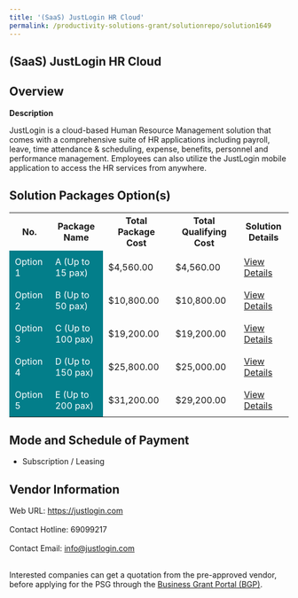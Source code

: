 ```yaml
---
title: '(SaaS) JustLogin HR Cloud'
permalink: /productivity-solutions-grant/solutionrepo/solution1649
---
```


## (SaaS) JustLogin HR Cloud

## Overview

**Description**

JustLogin is a cloud-based Human Resource Management solution that comes with a comprehensive suite of HR applications including payroll, leave, time attendance & scheduling, expense, benefits, personnel and performance management. Employees can also utilize the JustLogin mobile application to access the HR services from anywhere.

## Solution Packages Option(s)

<table>
<tr>
<th><b>No.</b></th>
<th><b>Package Name</b></th>
<th><b>Total Package Cost</b></th>
<th><b>Total Qualifying Cost</b></th>
<th><b>Solution Details</b></th>
</tr>
<tr>
<td style='padding: 10px; background-color: #037E8A; color: #FFFFFF;'>Option 1</td>
<td style='padding: 10px; background-color: #037E8A; color: #FFFFFF;'>A (Up to 15 pax)</td>
<td style='padding: 10px;'>$4,560.00</td>
<td style='padding: 10px;'>$4,560.00</td>
<td style='padding: 10px;'><a href='/images/psg/JustLogin_SaaS_JustLogin_Desensitised_Annex_3_Part1.pdf' target='_blank'>View Details</a></td>
</tr>
<tr>
<td style='padding: 10px; background-color: #037E8A; color: #FFFFFF;'>Option 2</td>
<td style='padding: 10px; background-color: #037E8A; color: #FFFFFF;'>B (Up to 50 pax)</td>
<td style='padding: 10px;'>$10,800.00</td>
<td style='padding: 10px;'>$10,800.00</td>
<td style='padding: 10px;'><a href='/images/psg/JustLogin_SaaS_JustLogin_Desensitised_Annex_3_Part2.pdf' target='_blank'>View Details</a></td>
</tr>
<tr>
<td style='padding: 10px; background-color: #037E8A; color: #FFFFFF;'>Option 3</td>
<td style='padding: 10px; background-color: #037E8A; color: #FFFFFF;'>C (Up to 100 pax)</td>
<td style='padding: 10px;'>$19,200.00</td>
<td style='padding: 10px;'>$19,200.00</td>
<td style='padding: 10px;'><a href='/images/psg/JustLogin_SaaS_JustLogin_Desensitised_Annex_3_Part3.pdf' target='_blank'>View Details</a></td>
</tr>
<tr>
<td style='padding: 10px; background-color: #037E8A; color: #FFFFFF;'>Option 4</td>
<td style='padding: 10px; background-color: #037E8A; color: #FFFFFF;'>D (Up to 150 pax)</td>
<td style='padding: 10px;'>$25,800.00</td>
<td style='padding: 10px;'>$25,000.00</td>
<td style='padding: 10px;'><a href='/images/psg/JustLogin_SaaS_JustLogin_Desensitised_Annex_3_Part4.pdf' target='_blank'>View Details</a></td>
</tr>
<tr>
<td style='padding: 10px; background-color: #037E8A; color: #FFFFFF;'>Option 5</td>
<td style='padding: 10px; background-color: #037E8A; color: #FFFFFF;'>E (Up to 200 pax)</td>
<td style='padding: 10px;'>$31,200.00</td>
<td style='padding: 10px;'>$29,200.00</td>
<td style='padding: 10px;'><a href='/images/psg/JustLogin_SaaS_JustLogin_Desensitised_Annex_3_Part5.pdf' target='_blank'>View Details</a></td>
</tr>
</table>

## Mode and Schedule of Payment

 - Subscription / Leasing

## Vendor Information

 Web URL: https://justlogin.com <br><br>Contact Hotline: 69099217 <br><br>Contact Email: info@justlogin.com <br><br>

Interested companies can get a quotation from the pre-approved vendor, before applying for the PSG through the <a href='https://www.businessgrants.gov.sg/' target='_blank' rel='noopener'>Business Grant Portal (BGP)</a>.

<script src="/jquery/resize-tables.js"></script>
